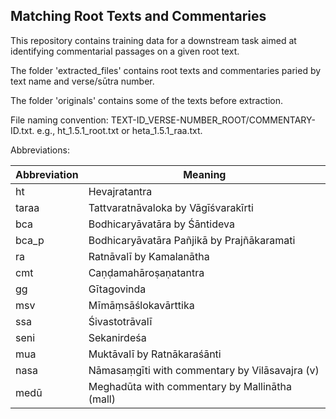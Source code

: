 ## Matching Root Texts and Commentaries

This repository contains training data for a downstream task aimed at identifying commentarial passages on a given root text.

The folder 'extracted_files' contains root texts and commentaries paried by text name and verse/sūtra number.

The folder 'originals' contains some of the texts before extraction.

File naming convention: TEXT-ID_VERSE-NUMBER_ROOT/COMMENTARY-ID.txt. e.g., ht_1.5.1_root.txt or heta_1.5.1_raa.txt.

Abbreviations:

| Abbreviation | Meaning |
|-----------|---------|
| ht | Hevajratantra |
| taraa | Tattvaratnāvaloka by Vāgīśvarakīrti |
| bca | Bodhicaryāvatāra by Śāntideva |
| bca_p | Bodhicaryāvatāra Pañjikā by Prajñākaramati |
| ra | Ratnāvalī by Kamalanātha |
| cmt | Caṇḍamahāroṣaṇatantra |
| gg | Gītagovinda |
| msv | Mīmāṃsāślokavārttika |
| ssa | Śivastotrāvalī |
| seni | Sekanirdeśa |
| mua | Muktāvalī by Ratnākaraśānti |
| nasa | Nāmasaṃgīti with commentary by Vilāsavajra (v)
| medū | Meghadūta with commentary by Mallinātha (mall)
